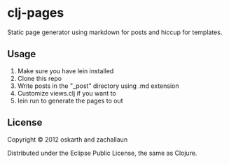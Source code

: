 # clj-pages

Static page generator using markdown for posts and hiccup for templates.

## Usage

1) Make sure you have lein installed
2) Clone this repo
3) Write posts in the "_post" directory using .md extension
4) Customize views.clj if you want to
5) lein run to generate the pages to out

## License

Copyright © 2012 oskarth and zachallaun

Distributed under the Eclipse Public License, the same as Clojure.
